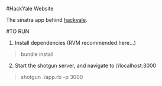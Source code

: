 #HackYale Website

The sinatra app behind [hackyale](http://hackyale.com).


#TO RUN

1) Install dependencies (RVM recommended here...)
>  bundle install

2) Start the shotgun server, and navigate to //localhost:3000
>  shotgun ./app.rb -p 3000
